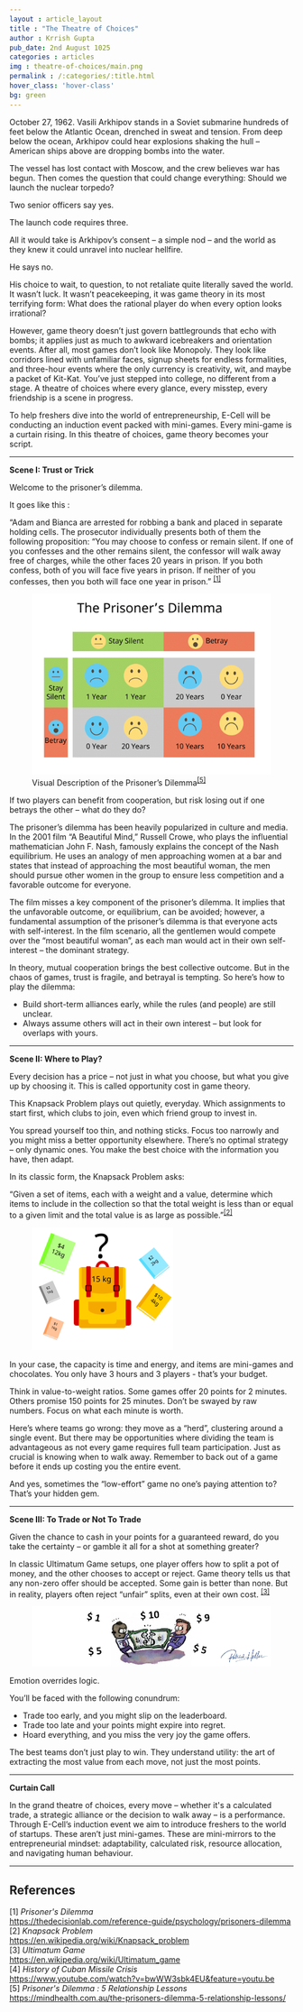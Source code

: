 ```yaml
---
layout : article_layout
title : "The Theatre of Choices"
author : Krrish Gupta
pub_date: 2nd August 1025
categories : articles
img : theatre-of-choices/main.png
permalink : /:categories/:title.html
hover_class: 'hover-class'
bg: green
---
```


<div class="drop-cap">October 27, 1962. Vasili Arkhipov stands in a Soviet submarine hundreds of feet below the Atlantic Ocean, drenched in sweat and tension. From deep below the ocean, Arkhipov could hear explosions shaking the hull – American ships above are dropping bombs into the water.</div>

The vessel has lost contact with Moscow, and the crew believes war has begun. Then comes the question that could change everything: Should we launch the nuclear torpedo?

Two senior officers say yes.

The launch code requires three.

All it would take is Arkhipov’s consent – a simple nod – and the world as they knew it could unravel into nuclear hellfire.

He says no.

His choice to wait, to question, to not retaliate quite literally saved the world. It wasn’t luck. It wasn’t peacekeeping, it was game theory in its most terrifying form: What does the rational player do when every option looks irrational?

However, game theory doesn’t just govern battlegrounds that echo with bombs; it applies just as much to awkward icebreakers and orientation events. After all, most games don’t look like Monopoly. They look like corridors lined with unfamiliar faces, signup sheets for endless formalities, and three-hour events where the only currency is creativity, wit, and maybe a packet of Kit-Kat. You’ve just stepped into college, no different from a stage. A theatre of choices where every glance, every misstep, every friendship is a scene in progress.

To help freshers dive into the world of entrepreneurship, E-Cell will be conducting an induction event packed with mini-games. Every mini-game is a curtain rising. In this theatre of choices, game theory becomes your script.

********

**Scene I: Trust or Trick**

Welcome to the prisoner’s dilemma.

It goes like this :


“Adam and Bianca are arrested for robbing a bank and placed in separate holding cells. The prosecutor individually presents both of them the following proposition: “You may choose to confess or remain silent. If one of you confesses and the other remains silent, the confessor will walk away free of charges, while the other faces 20 years in prison. If you both confess, both of you will face five years in prison. If neither of you confesses, then you both will face one year in prison.” <sup><a href="#ref1">[1]</a></sup>

<div>
    <figure class="col-md-12">
        <img src="../../assets/imgs/articlesimages/theatre-of-choices/dilemma.png" class="rounded img-fluid col-md-12" alt="Body image">
        <figcaption>Visual Description of the Prisoner’s Dilemma<sup><a href="#ref5">[5]</a></sup></figcaption>
    </figure>
</div>

If two players can benefit from cooperation, but risk losing out if one betrays the other – what do they do?


The prisoner’s dilemma has been heavily popularized in culture and media. In the 2001 film “A Beautiful Mind,” Russell Crowe, who plays the influential mathematician John F. Nash, famously explains the concept of the Nash equilibrium. He uses an analogy of men approaching women at a bar and states that instead of approaching the most beautiful woman, the men should pursue other women in the group to ensure less competition and a favorable outcome for everyone.


The film misses a key component of the prisoner’s dilemma. It implies that the unfavorable outcome, or equilibrium, can be avoided; however, a fundamental assumption of the prisoner’s dilemma is that everyone acts with self-interest. In the film scenario, all the gentlemen would compete over the “most beautiful woman”, as each man would act in their own self-interest – the dominant strategy.


In theory, mutual cooperation brings the best collective outcome. But in the chaos of games, trust is fragile, and betrayal is tempting. So here’s how to play the dilemma:
- Build short-term alliances early, while the rules (and people) are still unclear.
- Always assume others will act in their own interest – but look for overlaps with yours.


********

**Scene II: Where to Play?**

Every decision has a price – not just in what you choose, but what you give up by choosing it. This is called opportunity cost in game theory.


This Knapsack Problem plays out quietly, everyday. Which assignments to start first, which clubs to join, even which friend group to invest in.

You spread yourself too thin, and nothing sticks. Focus too narrowly and you might miss a better opportunity elsewhere. There’s no optimal strategy – only dynamic ones. You make the best choice with the information you have, then adapt.


In its classic form, the Knapsack Problem asks:


“Given a set of items, each with a weight and a value, determine which items to include in the collection so that the total weight is less than or equal to a given limit and the total value is as large as possible.”<sup><a href="#ref2">[2]</a></sup>

<div>
    <figure class="col-md-12">
        <img src="../../assets/imgs/articlesimages/theatre-of-choices/knapsack.png" class="rounded img-fluid col-md-12" alt="Body image">
        <figcaption></figcaption>
    </figure>
</div>


In your case, the capacity is time and energy, and items are mini-games and chocolates. You only have 3 hours and 3 players - that’s your budget.

Think in value-to-weight ratios. Some games offer 20 points for 2 minutes. Others promise 150 points for 25 minutes. Don’t be swayed by raw numbers. Focus on what each minute is worth.

Here’s where teams go wrong: they move as a “herd”, clustering around a single event. But there may be opportunities where dividing the team is advantageous as not every game requires full team participation. Just as crucial is knowing when to walk away. Remember to back out of a game before it ends up costing you the entire event.

And yes, sometimes the “low-effort” game no one’s paying attention to? That’s your hidden gem.

********

**Scene III: To Trade or Not To Trade**

Given the chance to cash in your points for a guaranteed reward, do you take the certainty – or gamble it all for a shot at something greater?

In classic Ultimatum Game setups, one player offers how to split a pot of money, and the other chooses to accept or reject. Game theory tells us that any non-zero offer should be accepted. Some gain is better than none. But in reality, players often reject “unfair” splits, even at their own cost. <sup><a href="#ref3">[3]</a></sup>

<div>
    <figure class="col-md-12">
        <img src="../../assets/imgs/articlesimages/theatre-of-choices/bruh.png" class="rounded img-fluid col-md-12" alt="Body image">
        <figcaption></figcaption>
    </figure>
</div>

Emotion overrides logic.

You’ll be faced with the following conundrum:
- Trade too early, and you might slip on the leaderboard.
- Trade too late and your points might expire into regret.
- Hoard everything, and you miss the very joy the game offers.

The best teams don’t just play to win. They understand utility: the art of extracting the most value from each move, not just the most points.

********

**Curtain Call**

In the grand theatre of choices, every move – whether it's a calculated trade, a strategic alliance or the decision to walk away – is a performance. Through E-Cell’s induction event we aim to introduce freshers to the world of startups. These aren’t just mini-games. These are mini-mirrors to the entrepreneurial mindset: adaptability, calculated risk, resource allocation, and navigating human behaviour.

********

## References

<div id="ref1">[1] <em>Prisoner's Dilemma</em><br>
<a href="https://thedecisionlab.com/reference-guide/psychology/prisoners-dilemma">https://thedecisionlab.com/reference-guide/psychology/prisoners-dilemma</a></div>

<div id="ref2">[2] <em>Knapsack Problem</em><br>
<a href="https://en.wikipedia.org/wiki/Knapsack_problem">https://en.wikipedia.org/wiki/Knapsack_problem</a></div>

<div id="ref3">[3] <em>Ultimatum Game</em><br>
<a href="https://en.wikipedia.org/wiki/Ultimatum_game">https://en.wikipedia.org/wiki/Ultimatum_game</a></div>

<div id="ref4">[4] <em>History of Cuban Missile Crisis</em><br>
<a href="https://www.youtube.com/watch?v=bwWW3sbk4EU&feature=youtu.be">https://www.youtube.com/watch?v=bwWW3sbk4EU&feature=youtu.be</a></div>

<div id="ref5">[5] <em>Prisoner's Dilemma : 5 Relationship Lessons</em><br>
<a href="https://mindhealth.com.au/the-prisoners-dilemma-5-relationship-lessons/">https://mindhealth.com.au/the-prisoners-dilemma-5-relationship-lessons/</a></div>
